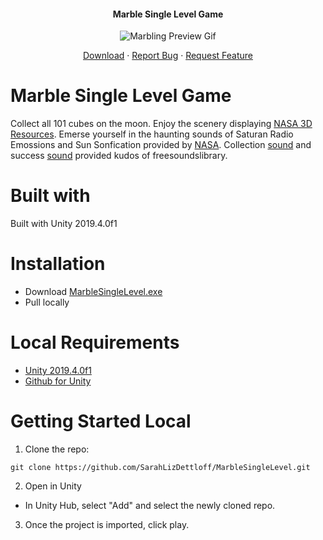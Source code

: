 <p align="center">

  <h4 align="center">Marble Single Level Game</h4>
  <p align="center">
  <img src="https://raw.githubusercontent.com/SarahLizDettloff/MarbleSingleLevel/master/MarblingPreview.gif?raw=true" alt="Marbling Preview Gif" />
</p>
  <p align="center">
    <a href="https://github.com/SarahLizDettloff/MarbleSingleLevel/blob/master/MarbleSingleLevel.exe">Download</a>
    ·
    <a href="https://github.com/sarahlizdettloff/MarbleSingleLevel/issues">Report Bug</a>
    ·
    <a href="https://github.com/sarahlizdettloff/MarbleSingleLevel/issues">Request Feature</a>
  </p>
</p>


# Marble Single Level Game
Collect all 101 cubes on the moon. Enjoy the scenery displaying [NASA 3D Resources](https://nasa3d.arc.nasa.gov/models). Emerse yourself in the haunting sounds of Saturan Radio Emossions and Sun Sonfication provided by [NASA](https://www.nasa.gov/vision/universe/features/halloween_sounds.html). Collection [sound](https://freesound.org/people/JustinBW/sounds/80921/) and success [sound](https://www.freesoundslibrary.com/success-sound-effect/) provided kudos of freesoundslibrary.


# Built with
Built with Unity 2019.4.0f1

# Installation 
- Download [MarbleSingleLevel.exe](https://raw.githubusercontent.com/SarahLizDettloff/MarbleSingleLevel/master/MarbleSingleLevel.exe)
- Pull locally

# Local Requirements
- [Unity 2019.4.0f1](https://unity3d.com/get-unity/download/archive)
- [Github for Unity](https://unity.github.com/)

# Getting Started Local
1. Clone the repo:
```
git clone https://github.com/SarahLizDettloff/MarbleSingleLevel.git
```
2. Open in Unity
- In Unity Hub, select "Add" and select the newly cloned repo.
3. Once the project is imported, click play. 


